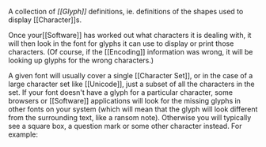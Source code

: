 A collection of _[[Glyph]]_ definitions, ie. definitions of the shapes used to display [[Character]]s.

Once your[[Software]] has worked out what characters it is dealing with, it will then look in the font for glyphs it can use to display or print those characters. (Of course, if the [[Encoding]] information was wrong, it will be looking up glyphs for the wrong characters.)

A given font will usually cover a single [[Character Set]], or in the case of a large character set like [[Unicode]], just a subset of all the characters in the set. If your font doesn't have a glyph for a particular character, some browsers or [[Software]] applications will look for the missing glyphs in other fonts on your system (which will mean that the glyph will look different from the surrounding text, like a ransom note). Otherwise you will typically see a square box, a question mark or some other character instead. For example: